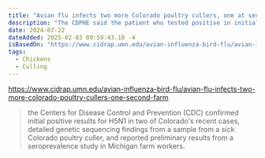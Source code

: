 ```yaml
---
title: "Avian flu infects two more Colorado poultry cullers, one at second farm"
description: "The CDPHE said the patient who tested positive in initial state testing was providing assistance at a second large layer farm hit by the virus in Weld County. Culling operations are under way at two large layer farms, which together have about 3 million birds."
date: 2024-07-22
dateAdded: 2025-02-03 09:59:43.10 -4
isBasedOn: "https://www.cidrap.umn.edu/avian-influenza-bird-flu/avian-flu-infects-two-more-colorado-poultry-cullers-one-second-farm"
tags:
  - Chickens
  - Culling
---
```


https://www.cidrap.umn.edu/avian-influenza-bird-flu/avian-flu-infects-two-more-colorado-poultry-cullers-one-second-farm

> the Centers for Disease Control and Prevention (CDC) confirmed initial positive results for H5N1 in two of Colorado's recent cases, detailed genetic sequencing findings from a sample from a sick Colorado poultry culler, and reported preliminary results from a seroprevalence study in Michigan farm workers.
